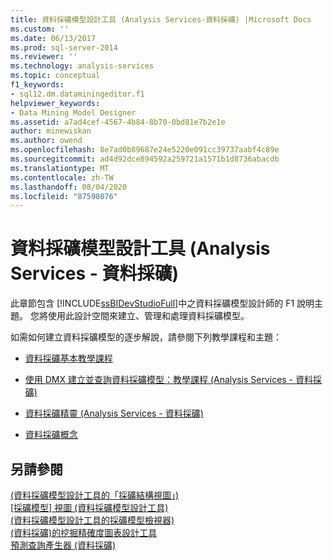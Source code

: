```yaml
---
title: 資料採礦模型設計工具 (Analysis Services-資料採礦) |Microsoft Docs
ms.custom: ''
ms.date: 06/13/2017
ms.prod: sql-server-2014
ms.reviewer: ''
ms.technology: analysis-services
ms.topic: conceptual
f1_keywords:
- sql12.dm.dataminingeditor.f1
helpviewer_keywords:
- Data Mining Model Designer
ms.assetid: a7ad4cef-4567-4b84-8b70-0bd81e7b2e1e
author: minewiskan
ms.author: owend
ms.openlocfilehash: 8e7ad0b89687e24e5220e091cc39737aabf4c89e
ms.sourcegitcommit: ad4d92dce894592a259721a1571b1d8736abacdb
ms.translationtype: MT
ms.contentlocale: zh-TW
ms.lasthandoff: 08/04/2020
ms.locfileid: "87598076"
---
```

# <a name="data-mining-model-designer-analysis-services---data-mining"></a>資料採礦模型設計工具 (Analysis Services - 資料採礦)
  此章節包含 [!INCLUDE[ssBIDevStudioFull](../includes/ssbidevstudiofull-md.md)]中之資料採礦模型設計師的 F1 說明主題。 您將使用此設計空間來建立、管理和處理資料採礦模型。  
  
 如需如何建立資料採礦模型的逐步解說，請參閱下列教學課程和主題：  
  
-   [資料採礦基本教學課程](../../2014/tutorials/basic-data-mining-tutorial.md)  
  
-   [使用 DMX 建立並查詢資料採礦模型：教學課程 &#40;Analysis Services - 資料採礦&#41;](../../2014/tutorials/create-query-data-mining-models-dmx-tutorials.md)  
  
-   [資料採礦精靈 &#40;Analysis Services - 資料採礦&#41;](data-mining/data-mining-wizard-analysis-services-data-mining.md)  
  
-   [資料採礦概念](data-mining/data-mining-concepts.md)  
  
## <a name="see-also"></a>另請參閱  
 [&#40;資料採礦模型設計工具的「採礦結構視圖」&#41;](mining-structure-view-data-mining-model-designer.md)   
 [[採礦模型] 視圖 &#40;資料採礦模型設計工具&#41;](mining-models-view-data-mining-model-designer.md)   
 [&#40;資料採礦模型設計工具的採礦模型檢視器&#41;](mining-model-viewers-data-mining-model-designer.md)   
 [&#40;資料採礦&#41;的挖掘精確度圖表設計工具](mining-accuracy-chart-designer-data-mining.md)   
 [預測查詢產生器 &#40;資料採礦&#41;](prediction-query-builder-data-mining.md)  
  
  
